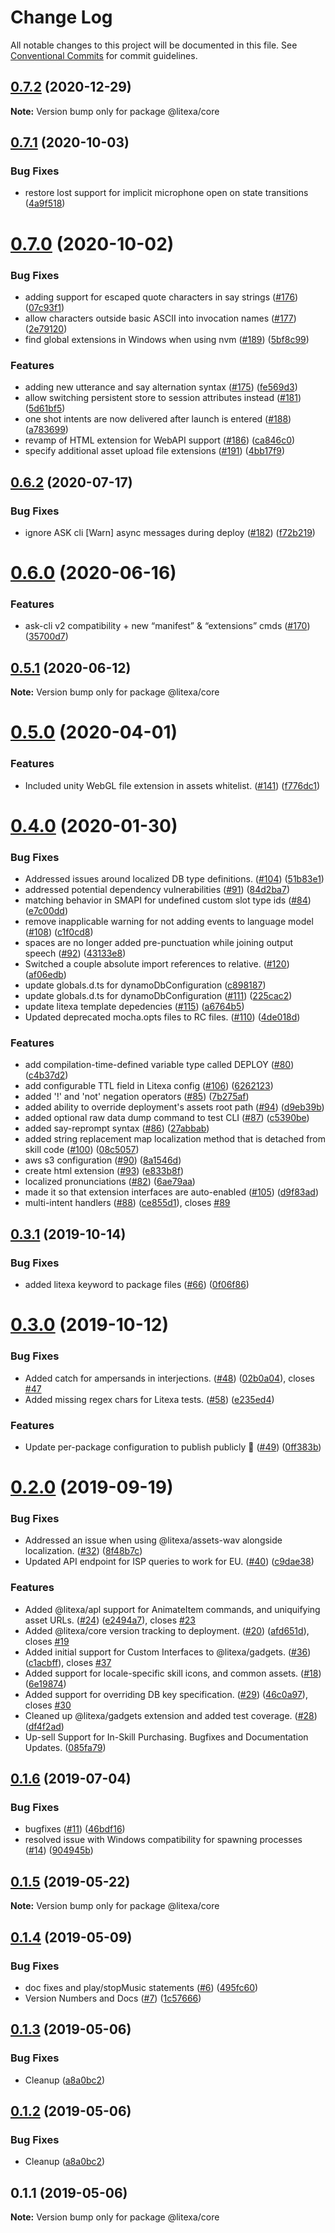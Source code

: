 # Change Log

All notable changes to this project will be documented in this file.
See [Conventional Commits](https://conventionalcommits.org) for commit guidelines.

## [0.7.2](https://github.com/alexa-games/litexa/compare/v0.7.1...v0.7.2) (2020-12-29)

**Note:** Version bump only for package @litexa/core





## [0.7.1](https://github.com/alexa-games/litexa/compare/v0.7.0...v0.7.1) (2020-10-03)


### Bug Fixes

* restore lost support for implicit microphone open on state transitions ([4a9f518](https://github.com/alexa-games/litexa/commit/4a9f5186a6bbbe7ce8752bc6e9f67ba343ff915a))





# [0.7.0](https://github.com/alexa-games/litexa/compare/v0.6.2...v0.7.0) (2020-10-02)


### Bug Fixes

* adding support for escaped quote characters in say strings ([#176](https://github.com/alexa-games/litexa/issues/176)) ([07c93f1](https://github.com/alexa-games/litexa/commit/07c93f1163be1ae9da337cf26b7b637afe98ce63))
* allow characters outside basic ASCII into invocation names ([#177](https://github.com/alexa-games/litexa/issues/177)) ([2e79120](https://github.com/alexa-games/litexa/commit/2e791205ae65ab8916a16f369224c362b14fb7d7))
* find global extensions in Windows when using nvm ([#189](https://github.com/alexa-games/litexa/issues/189)) ([5bf8c99](https://github.com/alexa-games/litexa/commit/5bf8c9965a5daa0f9eff7760caeddebaa59e03e1))


### Features

* adding new utterance and say alternation syntax ([#175](https://github.com/alexa-games/litexa/issues/175)) ([fe569d3](https://github.com/alexa-games/litexa/commit/fe569d31ded0a30acaf5b198f824a1bf8a072ea0))
* allow switching persistent store to session attributes instead ([#181](https://github.com/alexa-games/litexa/issues/181)) ([5d61bf5](https://github.com/alexa-games/litexa/commit/5d61bf5d307807036b08463be67b8c16e4c4b6fc))
* one shot intents are now delivered after launch is entered ([#188](https://github.com/alexa-games/litexa/issues/188)) ([a783699](https://github.com/alexa-games/litexa/commit/a7836994c4133816acb867b7fc7e8d989eb780b7))
* revamp of HTML extension for WebAPI support ([#186](https://github.com/alexa-games/litexa/issues/186)) ([ca846c0](https://github.com/alexa-games/litexa/commit/ca846c013079fec2b71d5adb5f78bf45fa9241bb))
* specify additional asset upload file extensions ([#191](https://github.com/alexa-games/litexa/issues/191)) ([4bb17f9](https://github.com/alexa-games/litexa/commit/4bb17f975489480d06bb439a71c2db245b615d54))





## [0.6.2](https://github.com/alexa-games/litexa/compare/v0.6.1...v0.6.2) (2020-07-17)


### Bug Fixes

* ignore ASK cli [Warn] async messages during deploy ([#182](https://github.com/alexa-games/litexa/issues/182)) ([f72b219](https://github.com/alexa-games/litexa/commit/f72b2195a6181f26edff16e6072376908229e857))





# [0.6.0](https://github.com/alexa-games/litexa/compare/v0.5.1...v0.6.0) (2020-06-16)


### Features

* ask-cli v2 compatibility + new “manifest” & “extensions” cmds ([#170](https://github.com/alexa-games/litexa/issues/170)) ([35700d7](https://github.com/alexa-games/litexa/commit/35700d730dd74e12699a43ea2cb19525dd71a25b))





## [0.5.1](https://github.com/alexa-games/litexa/compare/v0.5.0...v0.5.1) (2020-06-12)

**Note:** Version bump only for package @litexa/core





# [0.5.0](https://github.com/alexa-games/litexa/compare/v0.4.1...v0.5.0) (2020-04-01)


### Features

* Included unity WebGL file extension in assets whitelist. ([#141](https://github.com/alexa-games/litexa/issues/141)) ([f776dc1](https://github.com/alexa-games/litexa/commit/f776dc1dbd18018c61c733b35db830e6764db48b))





# [0.4.0](https://github.com/alexa-games/litexa/compare/v0.3.1...v0.4.0) (2020-01-30)


### Bug Fixes

* Addressed issues around localized DB type definitions. ([#104](https://github.com/alexa-games/litexa/issues/104)) ([51b83e1](https://github.com/alexa-games/litexa/commit/51b83e1e9b690b5077609e9fb6b7a8e2511da92b))
* addressed potential dependency vulnerabilities ([#91](https://github.com/alexa-games/litexa/issues/91)) ([84d2ba7](https://github.com/alexa-games/litexa/commit/84d2ba7851387deed6fff571ba072018eff9a4f0))
* matching behavior in SMAPI for undefined custom slot type ids ([#84](https://github.com/alexa-games/litexa/issues/84)) ([e7c00dd](https://github.com/alexa-games/litexa/commit/e7c00dd75f3a914208b5b7742b269a8cfdb126ec))
* remove inapplicable warning for not adding events to language model ([#108](https://github.com/alexa-games/litexa/issues/108)) ([c1f0cd8](https://github.com/alexa-games/litexa/commit/c1f0cd8af35210ec96d66b881cdb57b29f2c90b7))
* spaces are no longer added pre-punctuation while joining output speech ([#92](https://github.com/alexa-games/litexa/issues/92)) ([43133e8](https://github.com/alexa-games/litexa/commit/43133e8892be4e7bae8389f5d599b25be86a5917))
* Switched a couple absolute import references to relative. ([#120](https://github.com/alexa-games/litexa/issues/120)) ([af06edb](https://github.com/alexa-games/litexa/commit/af06edb71846231e2132d42750ae0423b8b11cd5))
* update globals.d.ts for dynamoDbConfiguration ([c898187](https://github.com/alexa-games/litexa/commit/c898187873755224566cc2840385b30279548f1d))
* update globals.d.ts for dynamoDbConfiguration ([#111](https://github.com/alexa-games/litexa/issues/111)) ([225cac2](https://github.com/alexa-games/litexa/commit/225cac251b4ccc929eb5668df4bf7e84972b05ba))
* update litexa template depedencies ([#115](https://github.com/alexa-games/litexa/issues/115)) ([a6764b5](https://github.com/alexa-games/litexa/commit/a6764b56bee5239102c9806de4a01d4ade3fd859))
* Updated deprecated mocha.opts files to RC files. ([#110](https://github.com/alexa-games/litexa/issues/110)) ([4de018d](https://github.com/alexa-games/litexa/commit/4de018d79763c37060894c57265280acdd9c822e))


### Features

* add compilation-time-defined variable type called DEPLOY ([#80](https://github.com/alexa-games/litexa/issues/80)) ([c4b37d2](https://github.com/alexa-games/litexa/commit/c4b37d29453e3e8fc34e8ae48c9286f333c0759f))
* add configurable TTL field in Litexa config ([#106](https://github.com/alexa-games/litexa/issues/106)) ([6262123](https://github.com/alexa-games/litexa/commit/62621232c31d10f03dfdeaa83de5bc941ac0e6b2))
* added '!' and 'not' negation operators ([#85](https://github.com/alexa-games/litexa/issues/85)) ([7b275af](https://github.com/alexa-games/litexa/commit/7b275af91ae305d41956ae8397ccbaca3bdb8ea2))
* added ability to override deployment's assets root path ([#94](https://github.com/alexa-games/litexa/issues/94)) ([d9eb39b](https://github.com/alexa-games/litexa/commit/d9eb39b25df791376b06c864260887b4b66bd8bb))
* added optional raw data dump command to test CLI ([#87](https://github.com/alexa-games/litexa/issues/87)) ([c5390be](https://github.com/alexa-games/litexa/commit/c5390be5a651084bf67a2f88682f4fe5475904e8))
* added say-reprompt syntax ([#86](https://github.com/alexa-games/litexa/issues/86)) ([27abbab](https://github.com/alexa-games/litexa/commit/27abbabd5bb2b65be0978bea7f87ce5a923628bd))
* added string replacement map localization method that is detached from skill code ([#100](https://github.com/alexa-games/litexa/issues/100)) ([08c5057](https://github.com/alexa-games/litexa/commit/08c505716b4916e9f5a297b9a6122975f75219cc))
* aws s3 configuration ([#90](https://github.com/alexa-games/litexa/issues/90)) ([8a1546d](https://github.com/alexa-games/litexa/commit/8a1546df3dcd6e29094b8308c964d32e52b1a96a))
* create html extension ([#93](https://github.com/alexa-games/litexa/issues/93)) ([e833b8f](https://github.com/alexa-games/litexa/commit/e833b8f81c68a81446c70237151b55b4c7807f41))
* localized pronunciations ([#82](https://github.com/alexa-games/litexa/issues/82)) ([6ae79aa](https://github.com/alexa-games/litexa/commit/6ae79aa6f38d3f6543eeea9929a17014ababbd21))
* made it so that extension interfaces are auto-enabled ([#105](https://github.com/alexa-games/litexa/issues/105)) ([d9f83ad](https://github.com/alexa-games/litexa/commit/d9f83adbe85177aba24f562ea27c466f49984899))
* multi-intent handlers ([#88](https://github.com/alexa-games/litexa/issues/88)) ([ce855d1](https://github.com/alexa-games/litexa/commit/ce855d1ed8ad69cfbc50eb901408be193371f739)), closes [#89](https://github.com/alexa-games/litexa/issues/89)





## [0.3.1](https://github.com/alexa-games/litexa/compare/v0.3.0...v0.3.1) (2019-10-14)


### Bug Fixes

* added litexa keyword to package files ([#66](https://github.com/alexa-games/litexa/issues/66)) ([0f06f86](https://github.com/alexa-games/litexa/commit/0f06f860924347f8bf08bf9bcfb7f15d2e453e57))





# [0.3.0](https://github.com/alexa-games/litexa/compare/v0.2.1...v0.3.0) (2019-10-12)


### Bug Fixes

* Added catch for ampersands in interjections. ([#48](https://github.com/alexa-games/litexa/issues/48)) ([02b0a04](https://github.com/alexa-games/litexa/commit/02b0a04d2fa4e69447a342c43ee9707030b61b42)), closes [#47](https://github.com/alexa-games/litexa/issues/47)
* Added missing regex chars for Litexa tests. ([#58](https://github.com/alexa-games/litexa/issues/58)) ([e235ed4](https://github.com/alexa-games/litexa/commit/e235ed467a6f78040f43597ca1e30b74852604ab))


### Features

* Update per-package configuration to publish publicly 🥳 ([#49](https://github.com/alexa-games/litexa/issues/49)) ([0ff383b](https://github.com/alexa-games/litexa/commit/0ff383b3bba3fe51a9fdb7166d8a5b3414beec68))





# [0.2.0](https://github.com/alexa-games/litexa/compare/v0.1.6...v0.2.0) (2019-09-19)


### Bug Fixes

* Addressed an issue when using @litexa/assets-wav alongside localization. ([#32](https://github.com/alexa-games/litexa/issues/32)) ([8f48b7c](https://github.com/alexa-games/litexa/commit/8f48b7c))
* Updated API endpoint for ISP queries to work for EU. ([#40](https://github.com/alexa-games/litexa/issues/40)) ([c9dae38](https://github.com/alexa-games/litexa/commit/c9dae38))


### Features

* Added @litexa/apl support for AnimateItem commands, and uniquifying asset URLs. ([#24](https://github.com/alexa-games/litexa/issues/24)) ([e2494a7](https://github.com/alexa-games/litexa/commit/e2494a7)), closes [#23](https://github.com/alexa-games/litexa/issues/23)
* Added @litexa/core version tracking to deployment. ([#20](https://github.com/alexa-games/litexa/issues/20)) ([afd651d](https://github.com/alexa-games/litexa/commit/afd651d)), closes [#19](https://github.com/alexa-games/litexa/issues/19)
* Added initial support for Custom Interfaces to @litexa/gadgets. ([#36](https://github.com/alexa-games/litexa/issues/36)) ([c1acbff](https://github.com/alexa-games/litexa/commit/c1acbff)), closes [#37](https://github.com/alexa-games/litexa/issues/37)
* Added support for locale-specific skill icons, and common assets. ([#18](https://github.com/alexa-games/litexa/issues/18)) ([6e19874](https://github.com/alexa-games/litexa/commit/6e19874))
* Added support for overriding DB key specification. ([#29](https://github.com/alexa-games/litexa/issues/29)) ([46c0a97](https://github.com/alexa-games/litexa/commit/46c0a97)), closes [#30](https://github.com/alexa-games/litexa/issues/30)
* Cleaned up @litexa/gadgets extension and added test coverage. ([#28](https://github.com/alexa-games/litexa/issues/28)) ([df4f2ad](https://github.com/alexa-games/litexa/commit/df4f2ad))
* Up-sell Support for In-Skill Purchasing. Bugfixes and Documentation Updates. ([085fa79](https://github.com/alexa-games/litexa/commit/085fa79))





## [0.1.6](https://github.com/alexa-games/litexa/compare/v0.1.5...v0.1.6) (2019-07-04)


### Bug Fixes

* bugfixes ([#11](https://github.com/alexa-games/litexa/issues/11)) ([46bdf16](https://github.com/alexa-games/litexa/commit/46bdf16))
* resolved issue with Windows compatibility for spawning processes ([#14](https://github.com/alexa-games/litexa/issues/14)) ([904945b](https://github.com/alexa-games/litexa/commit/904945b))





## [0.1.5](https://github.com/alexa-games/litexa/compare/v0.1.4...v0.1.5) (2019-05-22)

**Note:** Version bump only for package @litexa/core





## [0.1.4](https://github.com/alexa-games/litexa/compare/v0.1.3...v0.1.4) (2019-05-09)


### Bug Fixes

* doc fixes and play/stopMusic statements ([#6](https://github.com/alexa-games/litexa/issues/6)) ([495fc60](https://github.com/alexa-games/litexa/commit/495fc60))
* Version Numbers and Docs ([#7](https://github.com/alexa-games/litexa/issues/7)) ([1c57666](https://github.com/alexa-games/litexa/commit/1c57666))





## [0.1.3](https://github.com/alexa-labs/litexa/compare/v0.1.1...v0.1.3) (2019-05-06)


### Bug Fixes

* Cleanup ([a8a0bc2](https://github.com/alexa-labs/litexa/commit/a8a0bc2))





## [0.1.2](https://github.com/alexa-labs/litexa/compare/v0.1.1...v0.1.2) (2019-05-06)


### Bug Fixes

* Cleanup ([a8a0bc2](https://github.com/alexa-labs/litexa/commit/a8a0bc2))





## 0.1.1 (2019-05-06)

**Note:** Version bump only for package @litexa/core

